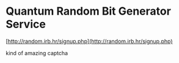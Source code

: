 <!--
id: 3641141806
link: http://tumblr.atmos.org/post/3641141806/quantum-random-bit-generator-service
slug: quantum-random-bit-generator-service
date: Fri Mar 04 2011 11:25:16 GMT-0800 (PST)
publish: 2011-03-04
tags: 
title: Quantum Random Bit Generator Service
-->


Quantum Random Bit Generator Service
====================================

[http://random.irb.hr/signup.php](http://random.irb.hr/signup.php)

kind of amazing captcha

